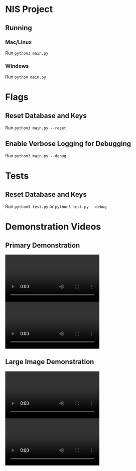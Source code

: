 # NIS Project
## Running
### Mac/Linux
Run `python3 main.py`

### Windows
Run `python main.py`

# Flags
## Reset Database and Keys
Run `python3 main.py --reset`

## Enable Verbose Logging for Debugging
Run `python3 main.py --debug`

# Tests
## Reset Database and Keys
Run `python3 test.py` or `python3 test.py --debug`

# Demonstration Videos
## Primary Demonstration
![](Demo.mp4)
<video src="Demo.mp4" controls>
  Please view the Demo.mp4
</video>

## Large Image Demonstration 
![](Demo_Large_Images.mp4)
<video src="Demo_Large_Images.mp4" controls>
  Please view the Demo_Large_Images.mp4
</video>
